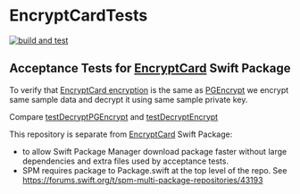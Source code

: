 # EncryptCardTests
[![build and test][badge.svg]][build-and-test.yml]

## Acceptance Tests for [EncryptCard][EncryptCard] Swift Package

To verify that [EncryptCard encryption][EncryptCardEncryption] is the same as [PGEncrypt][] we encrypt same sample data and decrypt it using same sample private key.

Compare  [testDecryptPGEncrypt][testDecryptPGEncrypt] and [testDecryptEncrypt][testDecryptEncrypt]

This repository is separate from [EncryptCard][EncryptCard] Swift Package:
 - to allow Swift Package Manager download package faster without large dependencies and extra files used by acceptance tests.
 - SPM requires package to Package.swift at the top level of the repo. See https://forums.swift.org/t/spm-multi-package-repositories/43193

[badge.svg]: https://github.com/Lucra-Sports/EncryptCardTests/actions/workflows/build-and-test.yml/badge.svg
[build-and-test.yml]: https://github.com/Lucra-Sports/EncryptCardTests/actions/workflows/build-and-test.yml
[PGEncrypt]: https://github.com/strues/react-native-nmi-bridge/blob/af6afde829f93c75959a221cb94331bc0875f83b/ios/Payment%20Gateway%20SDK/PGMobileSDK/PGEncrypt.h#L18-L23
[EncryptCardEncryption]: https://github.com/Lucra-Sports/EncryptCard/blob/13b12b48ad3baafda3aa9436e40b4f5da3e1f0ea/Sources/EncryptCard.swift#L58-L60
[testDecryptPGEncrypt]: https://github.com/Lucra-Sports/EncryptCardTests/blob/d097922fee3e4b0280676664c33f658a90c603c5/AcceptanceTests/AcceptanceTest.swift#L14-L23
[testDecryptEncrypt]: https://github.com/Lucra-Sports/EncryptCardTests/blob/d097922fee3e4b0280676664c33f658a90c603c5/AcceptanceTests/AcceptanceTest.swift#L24-L29
[EncryptCard]: https://github.com/Lucra-Sports/EncryptCard
